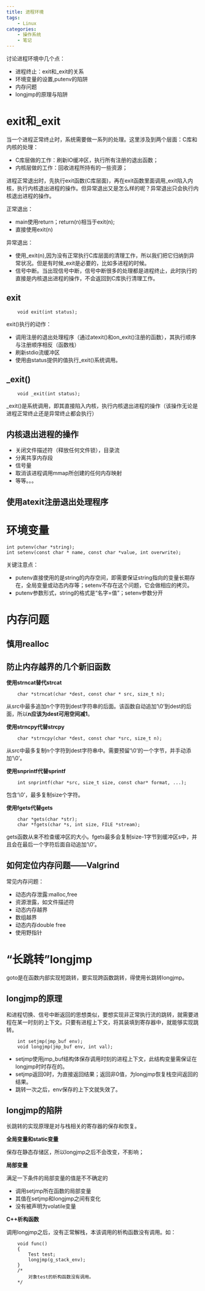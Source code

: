 ```yaml
---
title: 进程环境
tags:
    - Linux
categories:
    - 操作系统
    - 笔记
---
```


讨论进程环境中几个点：
- 进程终止：exit和_exit的关系
- 环境变量的设置,putenv的陷阱
- 内存问题
- longjmp的原理与陷阱

# exit和_exit
当一个进程正常终止时，系统需要做一系列的处理。这里涉及到两个层面：C库和内核的处理：
- C库层做的工作：刷新IO缓冲区，执行所有注册的退出函数；
- 内核层做的工作：回收进程所持有的一些资源；

进程正常退出时，先执行exit函数(C库层面)，再在exit函数里面调用_exit陷入内核，执行内核退出进程的操作。但异常退出又是怎么样的呢？异常退出只会执行内核退出进程的操作。

正常退出：
- main使用return；return(n)相当于exit(n);
- 直接使用exit(n)

异常退出：
- 使用_exit(n),因为没有正常执行C库层面的清理工作，所以我们把它归纳到异常状况。但是有时候_exit是必要的，比如多进程的时候。
- 信号中断。当出现信号中断，信号中断很多的处理都是进程终止，此时执行的直接是内核退出进程的操作，不会返回到C库执行清理工作。

## exit
```
    void exit(int status);
```
exit()执行的动作：
- 调用注册的退出处理程序（通过atexit()和on_exit()注册的函数），其执行顺序与注册顺序相反（函数栈）
- 刷新stdio流缓冲区
- 使用由status提供的值执行_exit()系统调用。

## _exit()
```
    void _exit(int status);
```
_exit()是系统调用，即其直接陷入内核，执行内核退出进程的操作（该操作无论是进程正常终止还是异常终止都会执行）

## 内核退出进程的操作
- 关闭文件描述符（释放任何文件锁），目录流
- 分离共享内存段
- 信号量
- 取消该进程调用mmap所创建的任何内存映射
- 等等。。。

## 使用atexit注册退出处理程序

# 环境变量
```
int putenv(char *string);
int setenv(const char * name, const char *value, int overwrite);
```

关键注意点：
- putenv直接使用的是string的内存空间，即需要保证string指向的变量长期存在，全局变量或动态内存等；setenv不存在这个问题，它会做相应的拷贝。
- putenv参数形式，string的格式是“名字=值”；setenv参数分开

# 内存问题
## 慎用realloc
## 防止内存越界的几个新旧函数
**使用strncat替代strcat**
```
    char *strncat(char *dest, const char * src, size_t n);
```
从src中最多追加n个字符到dest字符串的后面。该函数自动追加‘\0’到dest的后面，所以**n应该为dest可用空间减1**。

**使用strncpy代替strcpy**
```
    char *strncpy(char *dest, const char *src, size_t n);
```
从src中最多复制n个字符到dest字符串中。需要预留‘\0’的一个字节，并手动添加‘\0’。

**使用snprintf代替sprintf**
```
    int snprintf(char *src, size_t size, const char* format, ...);
```
包含‘\0’，最多复制size个字符。

**使用fgets代替gets**
```
    char *gets(char *str);
    char *fgets(char *s, int size, FILE *stream);
```
gets函数从来不检查缓冲区的大小。fgets最多会复制size-1字节到缓冲区s中，并且会在最后一个字符后面自动追加‘\0’。

## 如何定位内存问题——Valgrind
常见内存问题：
- 动态内存泄露:malloc,free
- 资源泄露，如文件描述符
- 动态内存越界
- 数组越界
- 动态内存double free
- 使用野指针

# “长跳转”longjmp
goto是在函数内部实现短跳转，要实现跨函数跳转，得使用长跳转longjmp。

## longjmp的原理
和进程切换、信号中断返回的思想类似，要想实现非正常执行流的跳转，就需要进程在某一时刻的上下文。只要有进程上下文，将其装填到寄存器中，就能够实现跳转。
```
    int setjmp(jmp_buf env);
    void longjmp(jmp_buf env, int val);
```
- setjmp使用jmp_buf结构体保存调用时刻的进程上下文，此结构变量需保证在longjmp时时存在的。
- setjmp返回0时，为直接返回结果；返回非0值，为longjmp恢复栈空间返回的结果。
- 跳转一次之后，env保存的上下文就失效了。

## longjmp的陷阱
长跳转的实现原理是对与栈相关的寄存器的保存和恢复。

**全局变量和static变量**

保存在静态存储区，所以longjmp之后不会改变，不影响；

**局部变量**

满足一下条件的局部变量的值是不不确定的
- 调用setjmp所在函数的局部变量
- 其值在setjmp和longjmp之间有变化
- 没有被声明为volatile变量

**C++析构函数**

调用longjmp之后，没有正常解栈，本该调用的析构函数没有调用。如：
```
    void func()
    {
        Test test;
        longjmp(g_stack_env);
    }
    /*
        对象test的析构函数没有调用。
    */
```